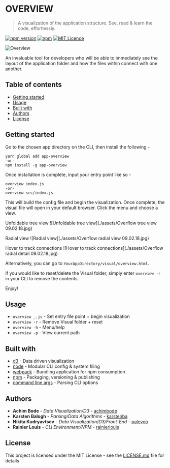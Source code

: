 # OVERVIEW

> A visualization of the application structure. See, read & learn the code, effortlessly.

[![npm version](https://badge.fury.io/js/app-overview.svg)](https://www.npmjs.com/package/app-overview)
[![npm](https://img.shields.io/npm/dw/app-overview.svg)]() [![MIT Licence](https://badges.frapsoft.com/os/mit/mit.svg?v=103)](https://opensource.org/licenses/mit-license.php)

![Overview](https://i.imgur.com/gyTe5kp.png)

An invaluable tool for developers who will be able to immediately see the layout of the application folder and how the files within connect with one another.

## Table of contents

* [Getting started](#getting-started)
* [Usage](#usage)
* [Built with](#built-with)
* [Authors](#authors)
* [License](#license)

## Getting started

Go to the chosen app directory on the CLI, then install the following -

```
yarn global add app-overview
-or-
npm install -g app-overview
```

Once installation is complete, input your entry point like so -

```
overview index.js
-or-
overview src/index.js
```

This will build the config file and begin the visualization. Once complete, the visual file will open in your default browser. Click the menu and choose a view.

Unfoldable tree view
![Unfoldable tree view](./assets/Overflow tree view 09.02.18.jpg)

Radial view
![Radial view](./assets/Overflow radial view 09.02.18.jpg)

Hover to track connections
![Hover to track connections](./assets/Overflow radial detail 09.02.18.jpg)

Alternatively, you can go to `YourAppDirectory/visual/overview.html`.

If you would like to reset/delete the Visual folder, simply enter `overview -r` in your CLI to remove the contents.

Enjoy!

## Usage

* `overview _.js` - Set entry file point + begin visualization
* `overview -r` - Remove Visual folder + reset
* `overview -h` - Menu/help
* `overview -p` - View current path

## Built with

* [d3](https://d3js.org/) - Data driven visualization
* [node](https://nodejs.org/en/docs/) - Modular CLI config & system filing
* [webpack](https://github.com/webpack/webpack) - Bundling application for npm consumption
* [npm](https://www.npmjs.com/package/app-overview) - Packaging, versioning & publishing
* [command line args](https://github.com/75lb/command-line-args) - Parsing CLI options

## Authors

* **Achim Bode** - _Data Visualization/D3_ - [achimbode](https://github.com/achimbode)
* **Karsten Balogh** - _Parsing/Data Algorithms_ - [karstenba](https://github.com/karstenba)
* **Nikita Kudryavtsev** - _Data Visualization/D3/Front-End_ - [palevoo](https://github.com/palevoo)
* **Rainier Louis** - _CLI Environment/NPM_ - [rainierlouis](https://github.com/rainierlouis)

## License

This project is licensed under the MIT License - see the [LICENSE.md](https://github.com/rainierlouis/overview/blob/development/LICENSE.md) file for details

